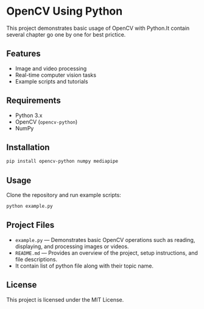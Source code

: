 # OpenCV Using Python

This project demonstrates basic usage of OpenCV with Python.It contain several chapter go one by one for best prictice.


## Features

- Image and video processing
- Real-time computer vision tasks
- Example scripts and tutorials


## Requirements

- Python 3.x
- OpenCV (`opencv-python`)
- NumPy

## Installation

```bash
pip install opencv-python numpy mediapipe
```
## Usage

Clone the repository and run example scripts:

```bash
python example.py
```
## Project Files

- `example.py` — Demonstrates basic OpenCV operations such as reading, displaying, and processing images or videos.
- `README.md` — Provides an overview of the project, setup instructions, and file descriptions.
- It contain list of python file along with their topic name.

## License

This project is licensed under the MIT License.
